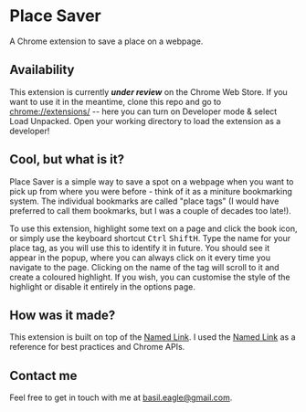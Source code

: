 # Place Saver #
A Chrome extension to save a place on a webpage.

## Availability ##
This extension is currently ***under review*** on the Chrome Web Store. If you want to use it in the meantime, clone this repo and go to <chrome://extensions/> -- here you can turn on Developer mode & select Load Unpacked. Open your working directory to load the extension as a developer!

## Cool, but what is it? ##
Place Saver is a simple way to save a spot on a webpage when you want to pick up from where you were before - think of it as a miniture bookmarking system. The individual bookmarks are called "place tags" (I would have preferred to call them bookmarks, but I was a couple of decades too late!).

To use this extension, highlight some text on a page and click the book icon, or simply use the keyboard shortcut <kbd>Ctrl</kbd> <kbd>Shift</kbd><kbd>H</kbd>. Type the name for your place tag, as you will use this to identify it in future. You should see it appear in the popup, where you can always click on it every time you navigate to the page. Clicking on the name of the tag will scroll to it and create a coloured highlight. If you wish, you can customise the style of the highlight or disable it entirely in the options page.

## How was it made? ##
This extension is built on top of the [Named Link](https://developer.mozilla.org/en-US/docs/Web/API/Selection "Selection API"). I used the [Named Link](https://developer.chrome.com/docs/extensions/mv3/ "MV3 Chrome Developer Docs") as a reference for best practices and Chrome APIs.

## Contact me ##
Feel free to get in touch with me at basil.eagle@gmail.com.